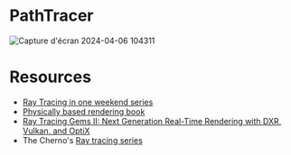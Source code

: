 # PathTracer
![Capture d'écran 2024-04-06 104311](https://github.com/Patoche692/PathTracer/assets/54531293/b32c1231-24f4-4f1d-9f69-fe43778713a2)

# Resources
- [Ray Tracing in one weekend series](https://raytracing.github.io)
- [Physically based rendering book](https://www.pbr-book.org/4ed/contents)
- [Ray Tracing Gems II: Next Generation Real-Time Rendering with DXR, Vulkan, and OptiX](https://www.realtimerendering.com/raytracinggems/rtg2/index.html)
- The Cherno's [Ray tracing series](https://www.youtube.com/playlist?list=PLlrATfBNZ98edc5GshdBtREv5asFW3yXl)
